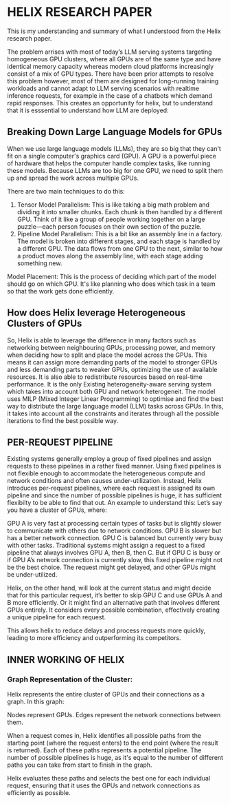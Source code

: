 # HELIX RESEARCH PAPER

This is my understanding and summary of what I understood from the Helix research paper.

The problem arrises with  most of today’s LLM serving systems targeting homogeneous GPU clusters, where all GPUs are of the same type and have identical memory capacity whereas modern cloud platforms
increasingly consist of a mix of GPU types. There have been prior attempts to resolve this problem however, most of them are designed for long-running training workloads and cannot adapt to LLM serving 
scenarios with realtime inference requests, for example in the case of a chatbots which demand rapid responses. This creates an opportunity for helix, but to understand that it is esssential
to understand how LLM are deployed:

## Breaking Down Large Language Models for GPUs

When we use large language models (LLMs), they are so big that they can't fit on a single computer's graphics card (GPU). A GPU is a powerful piece of hardware that helps the computer handle complex tasks, like running these models.
Because LLMs are too big for one GPU, we need to split them up and spread the work across multiple GPUs.

There are two main techniques to do this:
1) Tensor Model Parallelism: This is like taking a big math problem and dividing it into smaller chunks. Each chunk is then handled by a different GPU. Think of it like a group of people working together
   on a large puzzle—each person focuses on their own section of the puzzle.
2) Pipeline Model Parallelism: This is a bit like an assembly line in a factory. The model is broken into different stages, and each stage is handled by a different GPU. The data flows from one GPU to the
   next, similar to how a product moves along the assembly line, with each stage adding something new.

Model Placement: This is the process of deciding which part of the model should go on which GPU. It's like planning who does which task in a team so that the work gets done efficiently.

## How does Helix leverage Heterogeneous Clusters of GPUs 

So, Helix is able to leverage the difference in many factors such as networking between neighbouring GPUs, processing power, and memory when deciding how to split and place the model across the GPUs. 
This means it can assign more demanding parts of the model to stronger GPUs and less demanding parts to weaker GPUs, optimizing the use of available resources. It is also able to redistribute resources based on real-time performance. It is the only Existing heterogeneity-aware serving system which takes into account both GPU and network heterogeneit. The model uses 
MILP (Mixed Integer Linear Programming) to optimise and find the best way to distribute the large language model (LLM) tasks across GPUs. In this, it takes into account all the constraints
and iterates through all the possible iterations to find the best possible way.

## PER-REQUEST PIPELINE 

Existing systems generally employ a group of fixed pipelines and assign requests to these pipelines in a rather fixed manner. Using fixed pipelines is not flexible enough to accommodate
the heterogeneous compute and network conditions and often causes under-utilization. Instead, Helix introduces per-request pipelines, where each request is assigned its own pipeline and since the number of possible pipelines is huge, it has sufficient flexibilty to be able to find that out. An example to understand this:
Let’s say you have a cluster of GPUs, where:

GPU A is very fast at processing certain types of tasks but is slightly slower to communicate with others due to network conditions.
GPU B is slower but has a better network connection.
GPU C is balanced but currently very busy with other tasks.
Traditional systems might assign a request to a fixed pipeline that always involves GPU A, then B, then C. But if GPU C is busy or if GPU A’s network connection is currently slow, this fixed pipeline might not be the best choice. The request might get delayed, and other GPUs might be under-utilized.

Helix, on the other hand, will look at the current status and might decide that for this particular request, it’s better to skip GPU C and use GPUs A and B more efficiently. Or it might find an alternative path that involves different GPUs entirely. It considers every possible combination, effectively creating a unique pipeline for each request.

This allows helix to reduce delays and process requests more quickly, leading to more efficiency and outperforming its competitors. 

## INNER WORKING OF HELIX 

### Graph Representation of the Cluster:
Helix represents the entire cluster of GPUs and their connections as a graph. In this graph:

Nodes represent GPUs.
Edges represent the network connections between them.

When a request comes in, Helix identifies all possible paths from the starting point (where the request enters) to the end point (where the result is returned). Each of these paths represents a potential pipeline. The number of possible pipelines is huge, as it's equal to the number of different paths you can take from start to finish in the graph.

Helix evaluates these paths and selects the best one for each individual request, ensuring that it uses the GPUs and network connections as efficiently as possible.




